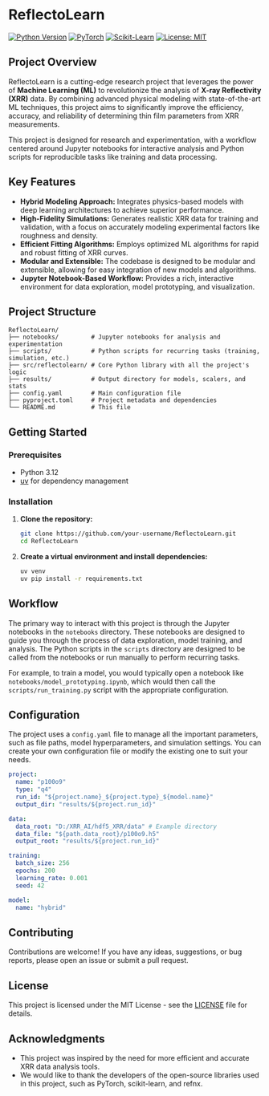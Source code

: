# ReflectoLearn

[![Python Version](https://img.shields.io/badge/python-3.12%2B-blue.svg)](https://www.python.org/downloads/)
[![PyTorch](https://img.shields.io/badge/PyTorch-%23EE4C2C.svg?style=for-the-badge&logo=pytorch&logoColor=white)](https://pytorch.org/)
[![Scikit-Learn](https://img.shields.io/badge/scikit--learn-%23F7931E.svg?style=for-the-badge&logo=scikit-learn&logoColor=white)](https://scikit-learn.org/)
[![License: MIT](https://img.shields.io/badge/License-MIT-yellow.svg)](https://opensource.org/licenses/MIT)

## Project Overview

ReflectoLearn is a cutting-edge research project that leverages the power of **Machine Learning (ML)** to revolutionize the analysis of **X-ray Reflectivity (XRR)** data. By combining advanced physical modeling with state-of-the-art ML techniques, this project aims to significantly improve the efficiency, accuracy, and reliability of determining thin film parameters from XRR measurements.

This project is designed for research and experimentation, with a workflow centered around Jupyter notebooks for interactive analysis and Python scripts for reproducible tasks like training and data processing.

## Key Features

*   **Hybrid Modeling Approach:** Integrates physics-based models with deep learning architectures to achieve superior performance.
*   **High-Fidelity Simulations:** Generates realistic XRR data for training and validation, with a focus on accurately modeling experimental factors like roughness and density.
*   **Efficient Fitting Algorithms:** Employs optimized ML algorithms for rapid and robust fitting of XRR curves.
*   **Modular and Extensible:** The codebase is designed to be modular and extensible, allowing for easy integration of new models and algorithms.
*   **Jupyter Notebook-Based Workflow:** Provides a rich, interactive environment for data exploration, model prototyping, and visualization.

## Project Structure

```
ReflectoLearn/
├── notebooks/         # Jupyter notebooks for analysis and experimentation
├── scripts/           # Python scripts for recurring tasks (training, simulation, etc.)
├── src/reflectolearn/ # Core Python library with all the project's logic
├── results/           # Output directory for models, scalers, and stats
├── config.yaml        # Main configuration file
├── pyproject.toml     # Project metadata and dependencies
└── README.md          # This file
```

## Getting Started

### Prerequisites

*   Python 3.12
*   [uv](https://github.com/astral-sh/uv) for dependency management

### Installation

1.  **Clone the repository:**
    ```bash
    git clone https://github.com/your-username/ReflectoLearn.git
    cd ReflectoLearn
    ```

2.  **Create a virtual environment and install dependencies:**
    ```bash
    uv venv
    uv pip install -r requirements.txt
    ```

## Workflow

The primary way to interact with this project is through the Jupyter notebooks in the `notebooks` directory. These notebooks are designed to guide you through the process of data exploration, model training, and analysis. The Python scripts in the `scripts` directory are designed to be called from the notebooks or run manually to perform recurring tasks.

For example, to train a model, you would typically open a notebook like `notebooks/model_prototyping.ipynb`, which would then call the `scripts/run_training.py` script with the appropriate configuration.

## Configuration

The project uses a `config.yaml` file to manage all the important parameters, such as file paths, model hyperparameters, and simulation settings. You can create your own configuration file or modify the existing one to suit your needs.

```yaml
project:
  name: "p100o9"
  type: "q4"
  run_id: "${project.name}_${project.type}_${model.name}"
  output_dir: "results/${project.run_id}"

data:
  data_root: "D:/XRR_AI/hdf5_XRR/data" # Example directory
  data_file: "${path.data_root}/p100o9.h5"
  output_root: "results/${project.run_id}"

training:
  batch_size: 256
  epochs: 200
  learning_rate: 0.001
  seed: 42

model:
  name: "hybrid"
```

## Contributing

Contributions are welcome! If you have any ideas, suggestions, or bug reports, please open an issue or submit a pull request.

## License

This project is licensed under the MIT License - see the [LICENSE](LICENSE) file for details.

## Acknowledgments

*   This project was inspired by the need for more efficient and accurate XRR data analysis tools.
*   We would like to thank the developers of the open-source libraries used in this project, such as PyTorch, scikit-learn, and refnx.
